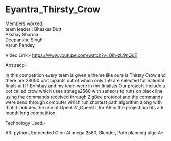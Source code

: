 # Eyantra_Thirsty_Crow
Members worked:		                                                                                                                         
team leader : Bhaskar Dutt                              
Akshay Sharma  
Deepanshu Singh  
Varun Pandey  

Video Link:-  https://www.youtube.com/watch?v=Qlh-zL9nQuE 

Abstract:-

In this competition every team is given a theme like ours is Thirsty Crow and there are 28000 participants out of which only 150 are selected for national finals at IIT Bombay and my team were in the finalists Our projects include a bot called crow which uses atmega2560 with sensors to runs on black line using the commands received through ZigBee protocol and the commands were send through computer which run shortest path algorithm along with that it includes the use of OpenCV ,OpenGL for AR in the project and its a 6 month long competition.

Technology Used:-

AR, python, Embedded C on At-mega 2560, Blender, Path planning algo A*